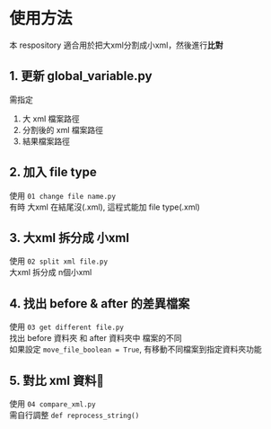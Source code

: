 # 使用方法  
本 respository 適合用於把大xml分割成小xml，然後進行**比對**  

## 1. 更新 global_variable.py  
需指定  
1. 大 xml 檔案路徑  
2. 分割後的 xml 檔案路徑  
3. 結果檔案路徑  

## 2. 加入 file type  
使用 `01 change file name.py`  
有時 大xml 在結尾沒(.xml), 這程式能加 file type(.xml)  

## 3. 大xml 拆分成 小xml  
使用 `02 split xml file.py`  
大xml 拆分成 n個小xml  

## 4. 找出 before & after 的差異檔案  
使用 `03 get different file.py`  
找出 before 資料夾 和 after 資料夾中 檔案的不同  
如果設定 `move_file_boolean = True`, 有移動不同檔案到指定資料夾功能  

## 5. 對比 xml 資料💾  
使用 `04 compare_xml.py`  
需自行調整 `def reprocess_string()`  
